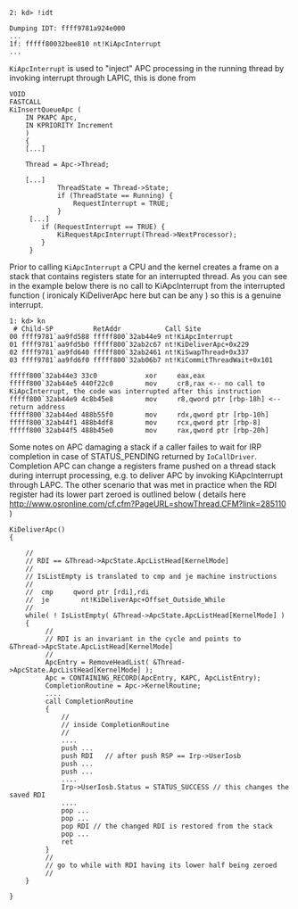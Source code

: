 

```
2: kd> !idt

Dumping IDT: ffff9781a924e000
...
1f:	fffff80032bee810 nt!KiApcInterrupt
...
```

```KiApcInterrupt``` is used to "inject" APC processing in the running thread by invoking interrupt through LAPIC, this is done from 

```
VOID
FASTCALL
KiInsertQueueApc (
    IN PKAPC Apc,
    IN KPRIORITY Increment
    )
    {
    [...]
    
    Thread = Apc->Thread;
    
    [...]
            ThreadState = Thread->State;
            if (ThreadState == Running) {
                RequestInterrupt = TRUE;
            }
     [...]
        if (RequestInterrupt == TRUE) {
            KiRequestApcInterrupt(Thread->NextProcessor);
        }
     }
```

Prior to calling ```KiApcInterrupt``` a CPU and the kernel creates a frame on a stack that contains registers state for an interrupted thread.
As you can see in the example below there is no call to KiApcInterrupt from the interrupted function ( ironicaly KiDeliverApc here but can be any ) so this is a genuine interrupt.
```
1: kd> kn
 # Child-SP          RetAddr           Call Site
00 ffff9781`aa9fd588 fffff800`32ab44e9 nt!KiApcInterrupt
01 ffff9781`aa9fd5b0 fffff800`32ab2c67 nt!KiDeliverApc+0x229
02 ffff9781`aa9fd640 fffff800`32ab2461 nt!KiSwapThread+0x337
03 ffff9781`aa9fd6f0 fffff800`32ab06b7 nt!KiCommitThreadWait+0x101

fffff800`32ab44e3 33c0            xor     eax,eax
fffff800`32ab44e5 440f22c0        mov     cr8,rax <-- no call to KiApcInterrupt, the code was interrupted after this instruction
fffff800`32ab44e9 4c8b45e8        mov     r8,qword ptr [rbp-18h] <-- return address
fffff800`32ab44ed 488b55f0        mov     rdx,qword ptr [rbp-10h]
fffff800`32ab44f1 488b4df8        mov     rcx,qword ptr [rbp-8]
fffff800`32ab44f5 488b45e0        mov     rax,qword ptr [rbp-20h]
```

Some notes on APC damaging a stack if a caller failes to wait for IRP completion in case of STATUS_PENDING returned by ```IoCallDriver```. Completion APC can change a registers frame pushed on a thread stack during interrupt processing, e.g. to deliver APC by invoking KiApcInterrupt through LAPC. The other scenario that was met in practice when the RDI register had its lower part zeroed is outlined below ( details here http://www.osronline.com/cf.cfm?PageURL=showThread.CFM?link=285110 )

```
KiDeliverApc()
{

    //
    // RDI == &Thread->ApcState.ApcListHead[KernelMode]
    //
    // IsListEmpty is translated to cmp and je machine instructions
    //
    //  cmp     qword ptr [rdi],rdi
    //  je        nt!KiDeliverApc+Offset_Outside_While
    //
    while( ! IsListEmpty( &Thread->ApcState.ApcListHead[KernelMode] ) 
    {
         //
         // RDI is an invariant in the cycle and points to  
&Thread->ApcState.ApcListHead[KernelMode]
         //
         ApcEntry = RemoveHeadList( &Thread->ApcState.ApcListHead[KernelMode] );
         Apc = CONTAINING_RECORD(ApcEntry, KAPC, ApcListEntry);
         CompletionRoutine = Apc->KernelRoutine;
         ....
         call CompletionRoutine
         {
             //
             // inside CompletionRoutine
             //
             ....
             push ...
             push RDI   // after push RSP == Irp->UserIosb
             push ...
             push ...
             ....
             Irp->UserIosb.Status = STATUS_SUCCESS // this changes the saved RDI
             ....
             pop ...
             pop ...
             pop RDI // the changed RDI is restored from the stack
             pop ...
             ret
         }
         //
         // go to while with RDI having its lower half being zeroed
         //
    }

}
```
